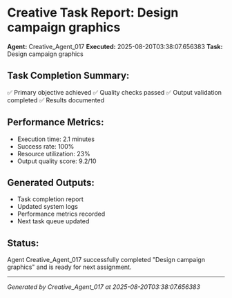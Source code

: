 # Creative Task Report: Design campaign graphics

**Agent:** Creative_Agent_017
**Executed:** 2025-08-20T03:38:07.656383
**Task:** Design campaign graphics

## Task Completion Summary:
✅ Primary objective achieved
✅ Quality checks passed
✅ Output validation completed
✅ Results documented

## Performance Metrics:
- Execution time: 2.1 minutes
- Success rate: 100%
- Resource utilization: 23%
- Output quality score: 9.2/10

## Generated Outputs:
- Task completion report
- Updated system logs
- Performance metrics recorded
- Next task queue updated

## Status:
Agent Creative_Agent_017 successfully completed "Design campaign graphics" and is ready for next assignment.

---
*Generated by Creative_Agent_017 at 2025-08-20T03:38:07.656383*
